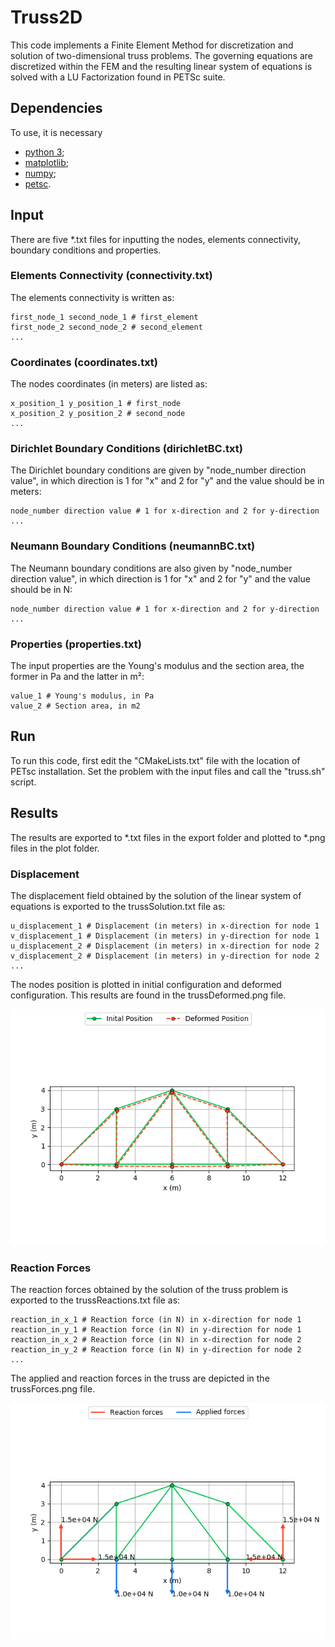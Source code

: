 # Truss2D

This code implements a Finite Element Method for discretization and solution of two-dimensional truss problems. The governing equations are discretized within the FEM and the resulting linear system of equations is solved with a LU Factorization found in PETSc suite.

## Dependencies

To use, it is necessary

- [python 3](https://www.python.org/downloads/);
- [matplotlib](https://pypi.org/project/matplotlib/);
- [numpy](https://pypi.org/project/numpy/);
- [petsc](https://www.mcs.anl.gov/petsc/index.html).

## Input

There are five \*.txt files for inputting the nodes, elements connectivity, boundary conditions and properties.

### Elements Connectivity (connectivity.txt)

The elements connectivity is written as:
```
first_node_1 second_node_1 # first_element
first_node_2 second_node_2 # second_element
...
```

### Coordinates (coordinates.txt)

The nodes coordinates (in meters) are listed as:
```
x_position_1 y_position_1 # first_node
x_position_2 y_position_2 # second_node
...
```

### Dirichlet Boundary Conditions (dirichletBC.txt)

The Dirichlet boundary conditions are given by "node_number direction value", in which direction is 1 for "x" and 2 for "y" and the value should be in meters:
```
node_number direction value # 1 for x-direction and 2 for y-direction
...
```

### Neumann Boundary Conditions (neumannBC.txt)

The Neumann boundary conditions are also given  by "node_number direction value", in which direction is 1 for "x" and 2 for "y" and the value should be in N:
```
node_number direction value # 1 for x-direction and 2 for y-direction
...
```

### Properties (properties.txt)

The input properties are the Young's modulus and the section area, the former in Pa and the latter in m²:
```
value_1 # Young's modulus, in Pa
value_2 # Section area, in m2
```

## Run

To run this code, first edit the "CMakeLists.txt" file with the location of PETsc installation. Set the problem with the input files and call the "truss.sh" script.

## Results

The results are exported to \*.txt files in the export folder and plotted to \*.png files in the plot folder.

### Displacement

The displacement field obtained by the solution of the linear system of equations is exported to the trussSolution.txt file as:
```
u_displacement_1 # Displacement (in meters) in x-direction for node 1
v_displacement_1 # Displacement (in meters) in y-direction for node 1
u_displacement_2 # Displacement (in meters) in x-direction for node 2
v_displacement_2 # Displacement (in meters) in y-direction for node 2
...
```

The nodes position is plotted in initial configuration and deformed configuration. This results are found in the trussDeformed.png file.

<p float="left">
	<img src="plot/trussDeformed.png" alt="deformed"/>
</p>

### Reaction Forces

The reaction forces obtained by the solution of the truss problem is exported to the trussReactions.txt file as:
```
reaction_in_x_1 # Reaction force (in N) in x-direction for node 1
reaction_in_y_1 # Reaction force (in N) in y-direction for node 1
reaction_in_x_2 # Reaction force (in N) in x-direction for node 2
reaction_in_y_2 # Reaction force (in N) in y-direction for node 2
...
```

The applied and reaction forces in the truss are depicted in the trussForces.png file.

<p float="left">
	<img src="plot/trussForces.png" alt="forces"/>
</p>